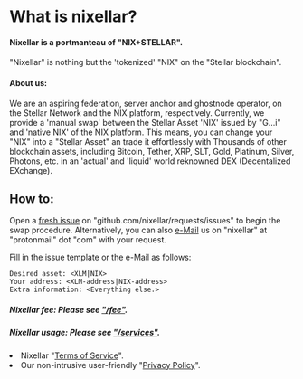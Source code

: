 # What is nixellar?
#### Nixellar is a portmanteau of "NIX+STELLAR".
"Nixellar" is nothing but the 'tokenized' "NIX" on the "Stellar blockchain". 

#### About us:
We are an aspiring federation, server anchor and ghostnode operator, on the Stellar Network and the NIX platform, respectively.
Currently, we provide a 'manual swap' between the Stellar Asset 'NIX' issued by "G...i" and 'native NIX' of the NIX platform.
This means, you can change your "NIX" into a "Stellar Asset" an trade it effortlessly with Thousands of other blockchain assets, including Bitcoin, Tether, XRP, SLT, Gold, Platinum, Silver, Photons, etc. in an 'actual' and 'liquid' world reknowned DEX (Decentalized EXchange).

## How to:

Open a [fresh issue](https://github.com/nixellar/requests/issues/new) on "github.com/nixellar/requests/issues" to begin the swap procedure.
Alternatively, you can also [e-Mail](mailto:nixellar@protonmail.com) us on "nixellar" at "protonmail" dot "com" with your request.

Fill in the issue template or the e-Mail as follows:
```
Desired asset: <XLM|NIX>
Your address: <XLM-address|NIX-address>
Extra information: <Everything else.>
```

##### Nixellar fee: Please see ["/fee"](../../../fees/index).
##### Nixellar usage: Please see ["/services"](../../../services/index).
<li>Nixellar "<a href="tos">Terms of Service</a>".</li>
<li>Our non-intrusive user-friendly "<a href="privacy">Privacy Policy</a>".</li>
